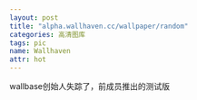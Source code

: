 ```yaml
---
layout: post
title: "alpha.wallhaven.cc/wallpaper/random"
categories: 高清图库
tags: pic
name: Wallhaven
attr: hot
---
```


wallbase创始人失踪了，前成员推出的测试版

